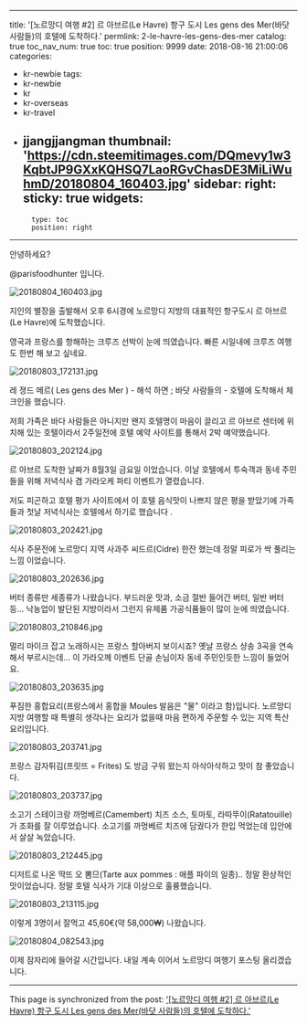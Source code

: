 
---
title: '[노르망디 여행 #2] 르 아브르(Le Havre) 항구 도시 Les gens des Mer(바닷 사람들)의 호텔에 도착하다.'
permlink: 2-le-havre-les-gens-des-mer
catalog: true
toc_nav_num: true
toc: true
position: 9999
date: 2018-08-16 21:00:06
categories:
- kr-newbie
tags:
- kr-newbie
- kr
- kr-overseas
- kr-travel
- jjangjjangman
thumbnail: 'https://cdn.steemitimages.com/DQmevy1w3KqbtJP9GXxKQHSQ7LaoRGvChasDE3MiLiWuhmD/20180804_160403.jpg'
sidebar:
    right:
        sticky: true
widgets:
    -
        type: toc
        position: right
---


안녕하세요?

@parisfoodhunter 입니다.


![20180804_160403.jpg](https://cdn.steemitimages.com/DQmevy1w3KqbtJP9GXxKQHSQ7LaoRGvChasDE3MiLiWuhmD/20180804_160403.jpg)

지인의 별장을 출발해서 오후 6시경에 노르망디 지방의 대표적인 항구도시 르 아브르(Le Havre)에 도착했습니다. 

영국과 프랑스를 항해하는 크루즈 선박이 눈에 띄였습니다. 빠른 시일내에 크루즈 여행도 한번 해 보고 싶네요. 


![20180803_172131.jpg](https://cdn.steemitimages.com/DQmcfxALaKkhgvtxpSRRtqmBcKKrJEJEcTg3kd8UZMtYZve/20180803_172131.jpg)

레 졍드 메르( Les gens des Mer ) - 해석 하면 ; 바닷 사람들의 - 호텔에 도착해서 체크인을 했습니다. 

저희 가족은 바다 사람들은 아니지만 왠지 호텔명이 마음이 끌리고 르 아브르 센터에 위치해 있는 호텔이라서 2주일전에 호텔 예약 사이트를 통해서 2박 예약했습니다.

![20180803_202124.jpg](https://cdn.steemitimages.com/DQmXVahxK1isDbziPcPCe8tiiuwrPc5wFv3EqVAoqXumyzW/20180803_202124.jpg)

르 아브르 도착한 날짜가 8월3일 금요일 이었습니다.  이날 호텔에서 투숙객과 동네 주민들을 위해 저녁식사 겸 가라오케 파티 이벤트가 열렸습니다. 

저도 피곤하고 호텔 평가 사이트에서 이 호텔 음식맛이 나쁘지 않은 평을 받았기에 가족들과 첫날 저녁식사는 호텔에서 하기로 했습니다 .

![20180803_202421.jpg](https://cdn.steemitimages.com/DQmTGbXeUumYuQs7LHehhDDQS4HHJ61quAtcApvANA1iWsf/20180803_202421.jpg)

식사 주문전에 노르망디 지역 사과주 씨드르(Cidre) 한잔 했는데 정말 피로가 싹 풀리는 느낌 이었습니다.

![20180803_202636.jpg](https://cdn.steemitimages.com/DQmdv5WzdLfiB7TYN5hgip7msiwABU1SkUxtRRWFmngdf3M/20180803_202636.jpg)

버터 종류만 세종류가 나왔습니다. 부드러운 맛과, 소금 절반 들어간 버터, 일반 버터 등...
낙농업이 발단된 지방이라서 그런지 유제품 가공식품들이 많이 눈에 띄였습니다.

![20180803_210846.jpg](https://cdn.steemitimages.com/DQmRsijMMFYjsGBN2ZyiKn53r8QCpDXR3yog4CxVsLkcno4/20180803_210846.jpg)

멀리 마이크 잡고 노래하시는 프랑스 할아버지 보이시죠? 옛날 프랑스 샹송 3곡을 연속해서 부르시는데...
이 가라오께 이벤트 단골 손님이자 동네 주민인듯한 느낌이 들었어요.

![20180803_203635.jpg](https://cdn.steemitimages.com/DQmVjuxJoNE9geNYnj1PnAypSQYWMUeE4LBog9hgTwZHuW2/20180803_203635.jpg)

푸짐한 홍합요리(프랑스에서 홍합을 Moules 발음은 "물" 이라고 함)입니다. 노르망디 지방 여행할 때 특별히 생각나는 요리가 없을때 마음 편하게 주문할 수 있는 지역 특산 요리입니다.

![20180803_203741.jpg](https://cdn.steemitimages.com/DQmVe2z7FbHksfNmLqLj3d8RHPzazyVHek9N5Zc6XqraZi1/20180803_203741.jpg)

프랑스 감자튀김(프릿뜨 = Frites) 도 방금 구워 왔는지 아삭아삭하고 맛이 참 좋았습니다.

![20180803_203737.jpg](https://cdn.steemitimages.com/DQmdg9L6vQJqh5VDM1NgEBgCsqL71TcSCE9yNNYYHx1UMa2/20180803_203737.jpg)

소고기 스테이크랑 까멍베르(Camembert) 치즈 소스, 토마토, 라따뚜이(Ratatouille)가 조화를 잘 이루었습니다. 소고기를 까멍베르 치즈에 담궜다가 한입 먹었는데 입안에서 살살 녹았습니다.

![20180803_212445.jpg](https://cdn.steemitimages.com/DQmXKAbETGZToUaSLA5T1YhsKYVa1AbVipbhH7jQFhGuRBG/20180803_212445.jpg)

디저트로 나온  딱뜨 오 뽐므(Tarte  aux pommes : 애플 파이의 일종).. 정말 환상적인 맛이었습니다.
정말 호텔 식사가 기대 이상으로 훌륭했습니다.

![20180803_213115.jpg](https://cdn.steemitimages.com/DQmXiGAoWgG8Q3cdTyVvLZcEcFKLDd9kKNCmokVAf9B3Yqo/20180803_213115.jpg)

이렇게 3명이서 잘먹고 45,60€(약 58,000₩) 나왔습니다. 

![20180804_082543.jpg](https://cdn.steemitimages.com/DQma1yeYnkagUDVmzAvdNX7AVy2a6Nsef5uUy7TtYDzr9G5/20180804_082543.jpg)

이제 잠자리에 들어갈 시간입니다.  내일 계속 이어서 노르망디 여행기 포스팅 올리겠습니다.

- - -

This page is synchronized from the post: ['[노르망디 여행 #2] 르 아브르(Le Havre) 항구 도시 Les gens des Mer(바닷 사람들)의 호텔에 도착하다.'](https://steemit.com/@parisfoodhunter/2-le-havre-les-gens-des-mer)
